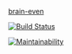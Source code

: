 [brain-even](https://asciinema.org/a/hQ4t8VlGzT186GsioJzSDUoSo)

[![Build Status](https://travis-ci.org/nikkstchv/project-lvl1-s442.svg?branch=master)](https://travis-ci.org/nikkstchv/project-lvl1-s442)

[![Maintainability](https://api.codeclimate.com/v1/badges/aec556157bbec3e78c40/maintainability)](https://codeclimate.com/github/nikkstchv/project-lvl1-s442/maintainability)

